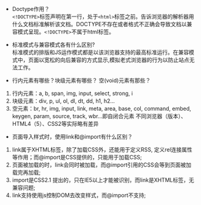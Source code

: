 * Doctype作用？  
        ```<!DOCTYPE>```标签声明在第一行，处于```<html>```标签之前。告诉浏览器的解析器用什么文档标准解析该文档。DOCTYPE不存在或者格式不正确会导致文档以兼容模式呈现。```<!DOCTYPE>```不属于html标签。

* 标准模式与兼容模式各有什么区别?  
标准模式的排版和JS运作模式都是以该浏览器支持的最高标准运行。在兼容模式中，页面以宽松的向后兼容的方式显示,模拟老式浏览器的行为以防止站点无法工作。

* 行内元素有哪些？块级元素有哪些？ 空(void)元素有那些？  
1. 行内元素：a, b, span, img, input, select, strong, i
2. 块级元素：div, p, ul, ol, dl, dt, dd, h1, h2...
3. 空元素：br, hr, img, input, link, meta, area, base, col, command, embed, keygen, param, source, track, wbr...即自闭合元素
不同浏览器（版本）、HTML4（5）、CSS2等实际略有差异

* 页面导入样式时，使用link和@import有什么区别？
1. link属于XHTML标签，除了加载CSS外，还能用于定义RSS, 定义rel连接属性等作用；而@import是CSS提供的，只能用于加载CSS;
2. 页面被加载的时，link会同时被加载，而@import引用的CSS会等到页面被加载完再加载;
3. import是CSS2.1 提出的，只在IE5以上才能被识别，而link是XHTML标签，无兼容问题;
4. link支持使用js控制DOM去改变样式，而@import不支持;
